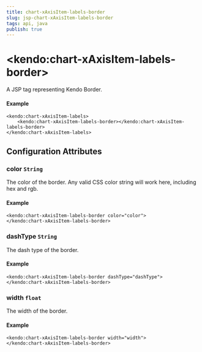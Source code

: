 ```yaml
---
title: chart-xAxisItem-labels-border
slug: jsp-chart-xAxisItem-labels-border
tags: api, java
publish: true
---
```


# \<kendo:chart-xAxisItem-labels-border\>
A JSP tag representing Kendo Border.

#### Example
    <kendo:chart-xAxisItem-labels>
        <kendo:chart-xAxisItem-labels-border></kendo:chart-xAxisItem-labels-border>
    </kendo:chart-xAxisItem-labels>


## Configuration Attributes


### color `String`

The color of the border. Any valid CSS color string will work here, including
hex and rgb.

#### Example
    <kendo:chart-xAxisItem-labels-border color="color">
    </kendo:chart-xAxisItem-labels-border>



### dashType `String`

The dash type of the border.

#### Example
    <kendo:chart-xAxisItem-labels-border dashType="dashType">
    </kendo:chart-xAxisItem-labels-border>



### width `float`

The width of the border.

#### Example
    <kendo:chart-xAxisItem-labels-border width="width">
    </kendo:chart-xAxisItem-labels-border>


